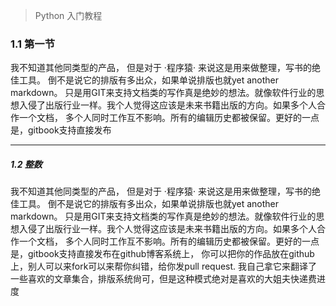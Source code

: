 > Python 入门教程
### 1.1 第一节

我不知道其他同类型的产品， 但是对于 ·程序猿· 来说这是用来做整理，写书的绝佳工具。 倒不是说它的排版有多出众，如果单说排版也就yet another markdown。 只是用GIT来支持文档类的写作真是绝妙的想法。就像软件行业的思想入侵了出版行业一样。我个人觉得这应该是未来书籍出版的方向。如果多个人合作一个文档， 多个人同时工作互不影响。所有的编辑历史都被保留。更好的一点是，gitbook支持直接发布

---
##### 1.2 整数

我不知道其他同类型的产品， 但是对于 ·程序猿· 来说这是用来做整理，写书的绝佳工具。 倒不是说它的排版有多出众，如果单说排版也就yet another markdown。 只是用GIT来支持文档类的写作真是绝妙的想法。就像软件行业的思想入侵了出版行业一样。我个人觉得这应该是未来书籍出版的方向。如果多个人合作一个文档， 多个人同时工作互不影响。所有的编辑历史都被保留。更好的一点是，gitbook支持直接发布在github博客系统上， 你可以把你的作品放在github上，别人可以来fork可以来帮你纠错，给你发pull request. 我自己拿它来翻译了一些喜欢的文章集合，排版系统尙可，但是这种模式绝对是喜欢的大姐夫快递费进度